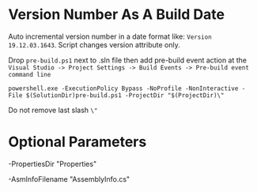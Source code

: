 # Version Number As A Build Date 

Auto incremental version number in a date format like: `Version 19.12.03.1643`. Script changes version attribute only.

Drop `pre-build.ps1` next to .sln file then add pre-build event action at the
`Visual Studio -> Project Settings -> Build Events -> Pre-build event command line`

```
powershell.exe -ExecutionPolicy Bypass -NoProfile -NonInteractive -File $(SolutionDir)pre-build.ps1 -ProjectDir "$(ProjectDir)\"
```

Do not remove last slash `\"`

# Optional Parameters

-PropertiesDir "Properties"

-AsmInfoFilename "AssemblyInfo.cs"